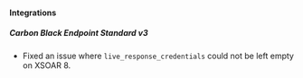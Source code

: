 
#### Integrations

##### Carbon Black Endpoint Standard v3

- Fixed an issue where `live_response_credentials` could not be left empty on XSOAR 8.